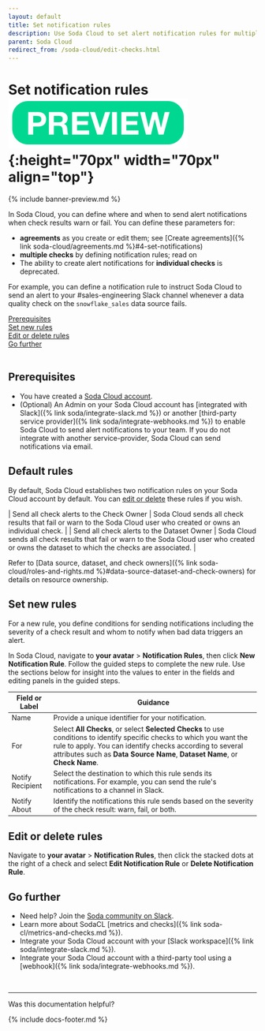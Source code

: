 ```yaml
---
layout: default
title: Set notification rules
description: Use Soda Cloud to set alert notification rules for multiple checks across datasets in your account.
parent: Soda Cloud
redirect_from: /soda-cloud/edit-checks.html
---
```


# Set notification rules ![preview](/assets/images/preview.png){:height="70px" width="70px" align="top"}

{% include banner-preview.md %}

In Soda Cloud, you can define where and when to send alert notifications when check results warn or fail. You can define these parameters for:
* **agreements** as you create or edit them; see [Create agreements]({% link soda-cloud/agreements.md %}#4-set-notifications)
* **multiple checks** by defining notification rules; read on
* The ability to create alert notifications for **individual checks** is deprecated.

For example, you can define a notification rule to instruct Soda Cloud to send an alert to your #sales-engineering Slack channel whenever a data quality check on the `snowflake_sales` data source fails.

[Prerequisites](#prerequisites)<br />
[Set new rules](#set-new-rules) <br />
[Edit or delete rules](#edit-or-delete-rules)<br />
[Go further](#go-further)<br />
<br />

## Prerequisites

* You have created a <a href="https://cloud.soda.io/signup" target="_blank">Soda Cloud account</a>.
* (Optional) An Admin on your Soda Cloud account has [integrated with Slack]({% link soda/integrate-slack.md %}) or another [third-party service provider]({% link soda/integrate-webhooks.md %}) to enable Soda Cloud to send alert notifications to your team. If you do not integrate with another service-provider, Soda Cloud can send notifications via email.

## Default rules

By default, Soda Cloud establishes two notification rules on your Soda Cloud account by default. You can [edit or delete](#edit-or-delete-rules) these rules if you wish.

| Send all check alerts to the Check Owner | Soda Cloud sends all check results that fail or warn to the Soda Cloud user who created or owns an individual check. |
| Send all check alerts to the Dataset Owner | Soda Cloud sends all check results that fail or warn to the Soda Cloud user who created or owns the dataset to which the checks are associated. |

Refer to [Data source, dataset, and check owners]({% link soda-cloud/roles-and-rights.md %}#data-source-dataset-and-check-owners) for details on resource ownership.

## Set new rules

For a new rule, you define conditions for sending notifications including the severity of a check result and whom to notify when bad data triggers an alert.

In Soda Cloud, navigate to **your avatar** > **Notification Rules**, then click **New Notification Rule**. Follow the guided steps to complete the new rule. Use the sections below for insight into the values to enter in the fields and editing panels in the guided steps.

| Field or Label  | Guidance |
| -----------------  | ----------- |
| Name  | Provide a unique identifier for your notification. |
| For | Select **All Checks**, or select **Selected Checks** to use conditions to identify specific checks to which you want the rule to apply. You can identify checks according to several attributes such as **Data Source Name**, **Dataset Name**, or **Check Name**.|
| Notify Recipient | Select the destination to which this rule sends its notifications. For example, you can send the rule's notifications to a channel in Slack. |
| Notify About | Identify the notifications this rule sends based on the severity of the check result: warn, fail, or both.|

## Edit or delete rules

Navigate to **your avatar** > **Notification Rules**, then click the stacked dots at the right of a check and select **Edit Notification Rule** or **Delete Notification Rule**. 


## Go further

* Need help? Join the <a href="https://community.soda.io/slack" target="_blank"> Soda community on Slack</a>.
* Learn more about SodaCL [metrics and checks]({% link soda-cl/metrics-and-checks.md %}).
* Integrate your Soda Cloud account with your [Slack workspace]({% link soda/integrate-slack.md %}).
* Integrate your Soda Cloud account with a third-party tool using a [webhook]({% link soda/integrate-webhooks.md %}).
<br />

---

Was this documentation helpful?

<!-- LikeBtn.com BEGIN -->
<span class="likebtn-wrapper" data-theme="tick" data-i18n_like="Yes" data-ef_voting="grow" data-show_dislike_label="true" data-counter_zero_show="true" data-i18n_dislike="No"></span>
<script>(function(d,e,s){if(d.getElementById("likebtn_wjs"))return;a=d.createElement(e);m=d.getElementsByTagName(e)[0];a.async=1;a.id="likebtn_wjs";a.src=s;m.parentNode.insertBefore(a, m)})(document,"script","//w.likebtn.com/js/w/widget.js");</script>
<!-- LikeBtn.com END -->

{% include docs-footer.md %}